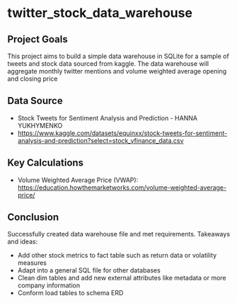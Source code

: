 # twitter_stock_data_warehouse

## Project Goals
This project aims to build a simple data warehouse in SQLite for a sample of tweets and stock data sourced from kaggle. The data warehouse will aggregate monthly twitter mentions and volume weighted average opening and closing price

## Data Source
- Stock Tweets for Sentiment Analysis and Prediction - HANNA YUKHYMENKO
- https://www.kaggle.com/datasets/equinxx/stock-tweets-for-sentiment-analysis-and-prediction?select=stock_yfinance_data.csv

## Key Calculations
- Volume Weighted Average Price (VWAP): https://education.howthemarketworks.com/volume-weighted-average-price/

## Conclusion
Successfully created data warehouse file and met requirements. Takeaways and ideas:
- Add other stock metrics to fact table such as return data or volatility measures
- Adapt into a general SQL file for other databases
- Clean dim tables and add new external attributes like metadata or more company information
- Conform load tables to schema ERD
